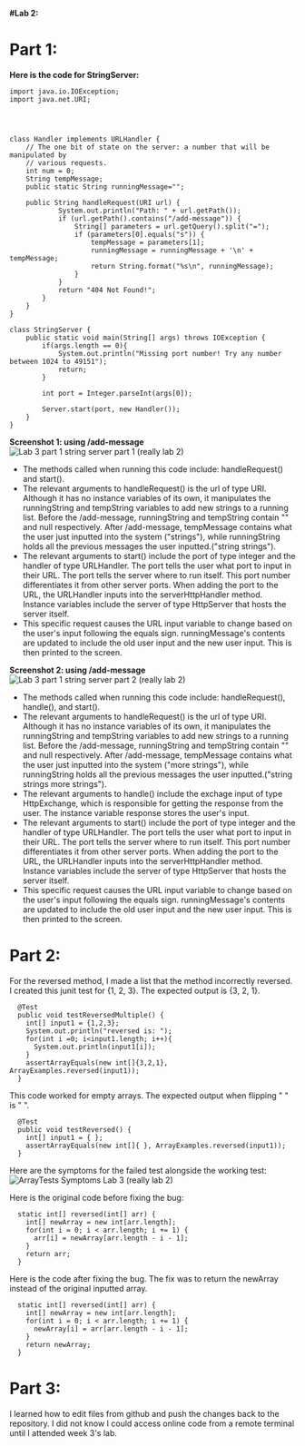 **#Lab 2:**

# Part 1:
**Here is the code for StringServer:**
```
import java.io.IOException;
import java.net.URI;




class Handler implements URLHandler {
    // The one bit of state on the server: a number that will be manipulated by
    // various requests.
    int num = 0;
    String tempMessage;
    public static String runningMessage="";

    public String handleRequest(URI url) {
            System.out.println("Path: " + url.getPath());
            if (url.getPath().contains("/add-message")) {
                String[] parameters = url.getQuery().split("=");
                if (parameters[0].equals("s")) {
                    tempMessage = parameters[1];
                    runningMessage = runningMessage + '\n' + tempMessage;
                    return String.format("%s\n", runningMessage);
                }
            }
            return "404 Not Found!";
        }
    }
}

class StringServer {
    public static void main(String[] args) throws IOException {
        if(args.length == 0){
            System.out.println("Missing port number! Try any number between 1024 to 49151");
            return;
        }

        int port = Integer.parseInt(args[0]);

        Server.start(port, new Handler());
    }
}
```
**Screenshot 1: using /add-message**
![Lab 3 part 1 string server part 1 (really lab 2)](https://user-images.githubusercontent.com/122496390/218288857-040c964b-936a-43d0-8517-8a3d3c19afb5.png)

* The methods called when running this code include: handleRequest() and start().
* The relevant arguments to handleRequest() is the url of type URI. Although it has no instance variables of its own, it manipulates the runningString and tempString variables to add new strings to a running list. Before the /add-message, runningString and tempString contain "" and null respectively. After /add-message, tempMessage contains what the user just inputted into the system ("strings"), while runningString holds all the previous messages the user inputted.("string strings").
* The relevant arguments to start() include the port of type integer and the handler of type URLHandler. The port tells the user what port to input in their URL. The port tells the server where to run itself. This port number differentiates it from other server ports. When adding the port to the URL, the URLHandler inputs into the serverHttpHandler method. Instance variables include the server of type HttpServer that hosts the server itself.
* This specific request causes the URL input variable to change based on the user's input following the equals sign. runningMessage's contents are updated to include the old user input and the new user input. This is then printed to the screen.

**Screenshot 2: using /add-message**
![Lab 3 part 1 string server part 2 (really lab 2)](https://user-images.githubusercontent.com/122496390/218288859-3444fc69-1a3c-4550-be54-89f6fc75846e.png)

* The methods called when running this code include: handleRequest(), handle(), and start().
* The relevant arguments to handleRequest() is the url of type URI. Although it has no instance variables of its own, it manipulates the runningString and tempString variables to add new strings to a running list. Before the /add-message, runningString and tempString contain "" and null respectively. After /add-message, tempMessage contains what the user just inputted into the system ("more strings"), while runningString holds all the previous messages the user inputted.("string strings more strings").
* The relevant arguments to handle() include the exchage input of type HttpExchange, which is responsible for getting the response from the user. The instance variable response stores the user's input.
* The relevant arguments to start() include the port of type integer and the handler of type URLHandler. The port tells the user what port to input in their URL. The port tells the server where to run itself. This port number differentiates it from other server ports. When adding the port to the URL, the URLHandler inputs into the serverHttpHandler method. Instance variables include the server of type HttpServer that hosts the server itself.
* This specific request causes the URL input variable to change based on the user's input following the equals sign. runningMessage's contents are updated to include the old user input and the new user input. This is then printed to the screen.
# Part 2:
For the reversed method, I made a list that the method incorrectly reversed. 
I created this junit test for {1, 2, 3}. The expected output is {3, 2, 1}.
```
  @Test
  public void testReversedMultiple() {
    int[] input1 = {1,2,3};
    System.out.println("reversed is: ");
    for(int i =0; i<input1.length; i++){
      System.out.println(input1[i]);
    }
    assertArrayEquals(new int[]{3,2,1}, ArrayExamples.reversed(input1));
  }
```
  
This code worked for empty arrays. The expected output when flipping " " is " ".
```
  @Test
  public void testReversed() {
    int[] input1 = { };
    assertArrayEquals(new int[]{ }, ArrayExamples.reversed(input1));
  }
```

Here are the symptoms for the failed test alongside the working test:
![ArrayTests Symptoms Lab 3 (really lab 2)](https://user-images.githubusercontent.com/122496390/218288865-115f5a00-349f-4c0a-a452-205f77a4a75f.png)

Here is the original code before fixing the bug:
```
  static int[] reversed(int[] arr) {
    int[] newArray = new int[arr.length];
    for(int i = 0; i < arr.length; i += 1) {
      arr[i] = newArray[arr.length - i - 1];
    }
    return arr;
  }
```
Here is the code after fixing the bug. The fix was to return the newArray instead of the original inputted array.
```
  static int[] reversed(int[] arr) {
    int[] newArray = new int[arr.length];
    for(int i = 0; i < arr.length; i += 1) {
      newArray[i] = arr[arr.length - i - 1];
    }
    return newArray;
  }
```

# Part 3:
I learned how to edit files from github and push the changes back to the repository. 
I did not know I could access online code from a remote terminal until I attended week 3's lab.
